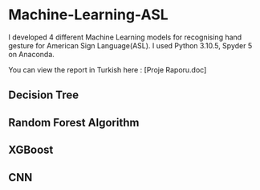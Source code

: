 # Machine-Learning-ASL

I developed 4 different Machine Learning models for recognising hand gesture for American Sign Language(ASL). I used Python 3.10.5, Spyder 5 on Anaconda.

You can view the report in Turkish here : [Proje Raporu.doc]

## Decision Tree
## Random Forest Algorithm
## XGBoost
## CNN
